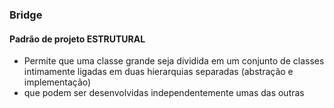 ﻿### Bridge
#### Padrão de projeto ESTRUTURAL

* Permite que uma classe grande seja dividida em um conjunto de classes intimamente ligadas em duas hierarquias separadas (abstração e implementação)
* que podem ser desenvolvidas independentemente umas das outras


